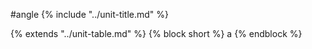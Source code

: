 #angle
{% include "../unit-title.md" %}

{% extends "../unit-table.md" %}
{% block short %} a {% endblock %}
